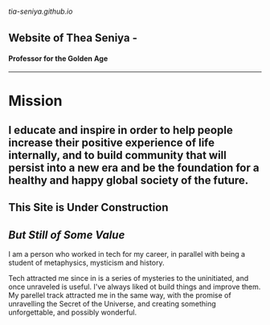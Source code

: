 ###### tia-seniya.github.io
## Website of Thea Seniya - 
#### Professor for the Golden Age
---- 
# Mission 
I educate and inspire in order to help people increase their positive experience of life internally, and to build community that will persist into a new era and be the foundation for a healthy and happy global society of the future. 
--- 

## This Site is Under Construction
*But Still of Some Value*
--- 

I am a person who worked in tech for my career, in parallel with being a student of metaphysics, mysticism and history.

Tech attracted me since in is a series of mysteries to the uninitiated, and once unraveled is useful. I've always liked ot build things and improve them. My parellel track attracted me in the same way, with the promise of unravelling the Secret of the Universe, and creating something unforgettable, and possibly wonderful.

